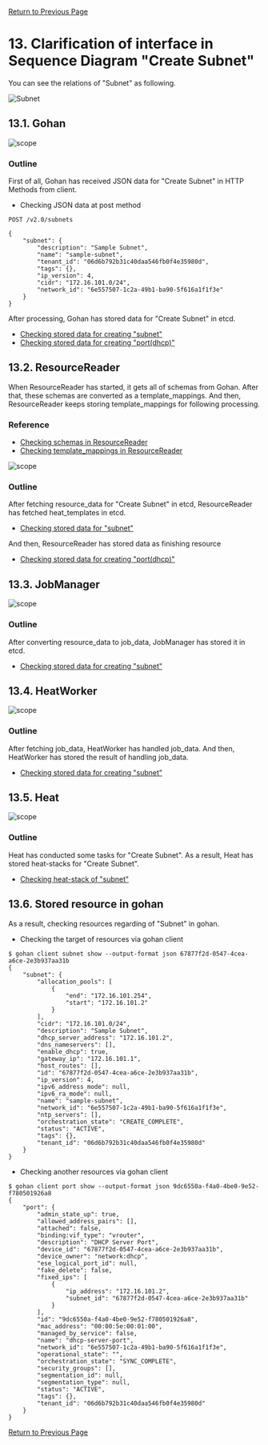 [Return to Previous Page](00_internet_gateway.md)

# 13. Clarification of interface in Sequence Diagram "Create Subnet"
You can see the relations of "Subnet" as following.

![Subnet](resource/gohan_investigate_for_inetgw.014.png)


## 13.1. Gohan

![scope](../images/ESI_Sequence_diagram.002.png)

### Outline
First of all, Gohan has received JSON data for "Create Subnet" in HTTP Methods from client.

* Checking JSON data at post method
```
POST /v2.0/subnets
```
```
{
    "subnet": {
        "description": "Sample Subnet",
        "name": "sample-subnet",
        "tenant_id": "06d6b792b31c40daa546fb0f4e35980d",
        "tags": {},
        "ip_version": 4,
        "cidr": "172.16.101.0/24",
        "network_id": "6e557507-1c2a-49b1-ba90-5f616a1f1f3e"
    }
}
```
After processing, Gohan has stored data for "Create Subnet" in etcd.

* [Checking stored data for creating "subnet"](stored_in_etcd/01_Gohan/CreateSubnet_01.md)
* [Checking stored data for creating "port(dhcp)"](stored_in_etcd/01_Gohan/CreateSubnet_02.md)


## 13.2. ResourceReader
When ResourceReader has started, it gets all of schemas from Gohan.
After that, these schemas are converted as a template_mappings.
And then, ResourceReader keeps storing template_mappings for following processing.

### Reference
* [Checking schemas in ResourceReader](../memo/schemas.txt)
* [Checking template_mappings in ResourceReader](../memo/template_mappings.md)

![scope](../images/ESI_Sequence_diagram.003.png)

### Outline
After fetching resource_data for "Create Subnet" in etcd, ResourceReader has fetched heat_templates in etcd.

* [Checking stored data for "subnet"](../heat_template/subnet.md)

And then, ResourceReader has stored data as finishing resource

* [Checking stored data for creating "port(dhcp)"](stored_in_etcd/00_ResourceReader/CreateSubnet_02.md)


## 13.3. JobManager

![scope](../images/ESI_Sequence_diagram.004.png)

### Outline
After converting resource_data to job_data, JobManager has stored it in etcd.

* [Checking stored data for creating "subnet"](stored_in_etcd/02_JobManager/CreateSubnet_01.md) 


## 13.4. HeatWorker

![scope](../images/ESI_Sequence_diagram.005.png)

### Outline
After fetching job_data, HeatWorker has handled job_data.
And then, HeatWorker has stored the result of handling job_data.

* [Checking stored data for creating "subnet"](stored_in_etcd/03_HeatWorker/CreateSubnet_01.md) 


## 13.5. Heat

![scope](../images/ESI_Sequence_diagram.006.png)

### Outline
Heat has conducted some tasks for "Create Subnet".
As a result, Heat has stored heat-stacks for "Create Subnet".

* [Checking heat-stack of "subnet"](heat-stack/CreateSubnet_01.md)


## 13.6. Stored resource in gohan
As a result, checking resources regarding of "Subnet" in gohan.

* Checking the target of resources via gohan client
```
$ gohan client subnet show --output-format json 67877f2d-0547-4cea-a6ce-2e3b937aa31b
{
    "subnet": {
        "allocation_pools": [
            {
                "end": "172.16.101.254",
                "start": "172.16.101.2"
            }
        ],
        "cidr": "172.16.101.0/24",
        "description": "Sample Subnet",
        "dhcp_server_address": "172.16.101.2",
        "dns_nameservers": [],
        "enable_dhcp": true,
        "gateway_ip": "172.16.101.1",
        "host_routes": [],
        "id": "67877f2d-0547-4cea-a6ce-2e3b937aa31b",
        "ip_version": 4,
        "ipv6_address_mode": null,
        "ipv6_ra_mode": null,
        "name": "sample-subnet",
        "network_id": "6e557507-1c2a-49b1-ba90-5f616a1f1f3e",
        "ntp_servers": [],
        "orchestration_state": "CREATE_COMPLETE",
        "status": "ACTIVE",
        "tags": {},
        "tenant_id": "06d6b792b31c40daa546fb0f4e35980d"
    }
}
```
* Checking another resources via gohan client
```
$ gohan client port show --output-format json 9dc6550a-f4a0-4be0-9e52-f780501926a8
{
    "port": {
        "admin_state_up": true,
        "allowed_address_pairs": [],
        "attached": false,
        "binding:vif_type": "vrouter",
        "description": "DHCP Server Port",
        "device_id": "67877f2d-0547-4cea-a6ce-2e3b937aa31b",
        "device_owner": "network:dhcp",
        "ese_logical_port_id": null,
        "fake_delete": false,
        "fixed_ips": [
            {
                "ip_address": "172.16.101.2",
                "subnet_id": "67877f2d-0547-4cea-a6ce-2e3b937aa31b"
            }
        ],
        "id": "9dc6550a-f4a0-4be0-9e52-f780501926a8",
        "mac_address": "00:00:5e:00:01:00",
        "managed_by_service": false,
        "name": "dhcp-server-port",
        "network_id": "6e557507-1c2a-49b1-ba90-5f616a1f1f3e",
        "operational_state": "",
        "orchestration_state": "SYNC_COMPLETE",
        "security_groups": [],
        "segmentation_id": null,
        "segmentation_type": null,
        "status": "ACTIVE",
        "tags": {},
        "tenant_id": "06d6b792b31c40daa546fb0f4e35980d"
    }
}
```

[Return to Previous Page](00_internet_gateway.md)
